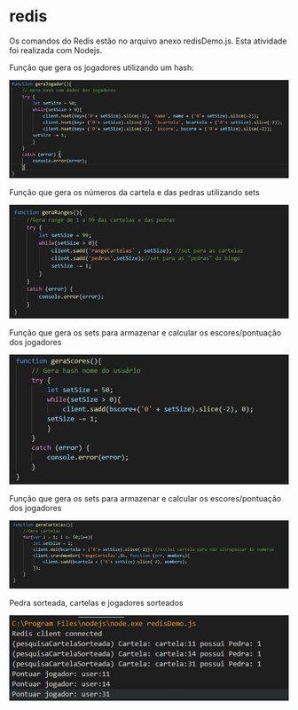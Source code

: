 # redis
Os comandos do Redis estão no arquivo anexo redisDemo.js. Esta atividade foi realizada com Nodejs.

Função que gera os jogadores utilizando um hash:

![Código Jogadores](https://github.com/barbararovigo/redis/blob/master/tela%20Jogadores.JPG) 


Função que gera os números da cartela e das pedras utilizando sets

![Código Número Cartelas e Pedras](https://github.com/barbararovigo/redis/blob/master/tela%20ranges%20das%20cartelas%20e%20pedras.JPG)

Função que gera os sets para armazenar e calcular os escores/pontuação dos jogadores  

![Código Scores](https://github.com/barbararovigo/redis/blob/master/tela%20gera%20Scores.JPG)

Função que gera os sets para armazenar e calcular os escores/pontuação dos jogadores  

![Código Scores](https://github.com/barbararovigo/redis/blob/master/tela%20gera%20cartelas.JPG)

Pedra sorteada, cartelas e jogadores sorteados  

![Pedras e cartelas sorteadas](https://github.com/barbararovigo/redis/blob/master/sorteados.JPG)
